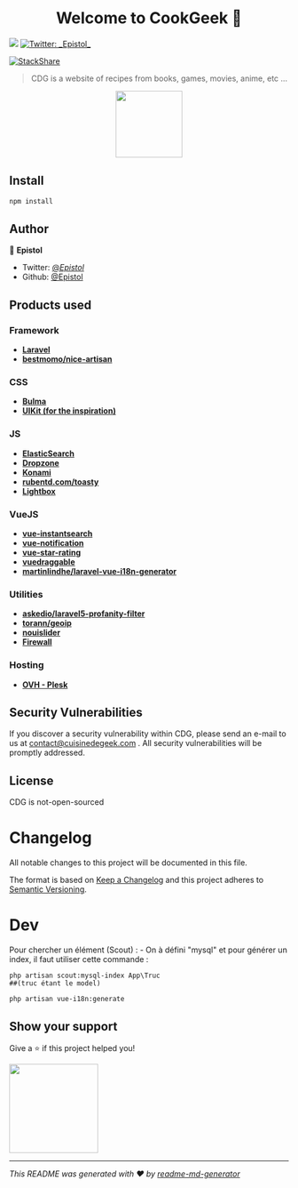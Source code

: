 <h1 align="center">Welcome to CookGeek 👋</h1>
<p>
  <img src="https://img.shields.io/badge/version-v.0.9-blue.svg?cacheSeconds=2592000" />
  <a href="https://twitter.com/_Epistol_">
    <img alt="Twitter: _Epistol_" src="https://img.shields.io/twitter/follow/_Epistol_.svg?style=social" target="_blank" />
  </a>
</p>

[![StackShare](https://img.shields.io/badge/tech-stack-0690fa.svg?style=flat)](https://stackshare.io/Epistol/cdg)


> CDG is a website of recipes from books, games, movies, anime, etc ...

<p align="center"><img src="https://cuisinedegeek.com/img/logoo_rond.png" height="120" ></p>



## Install

```sh
npm install
```

## Author

👤 **Epistol**

* Twitter: [@_Epistol_](https://twitter.com/_Epistol_)
* Github: [@Epistol](https://github.com/Epistol)

## Products used


### Framework 
- **[Laravel](https://laravel.com/)**
- **[bestmomo/nice-artisan](//)**
### CSS  
- **[Bulma](https://bulma.io/)**
- **[UIKit (for the inspiration) ](https://getuikit.com/docs/accordion)**
### JS  
- **[ElasticSearch](https://elastic.co)**
- **[Dropzone](http://www.dropzonejs.com)**
- **[Konami](https://github.com/snaptortoise/konami-js)**
- **[rubentd.com/toasty](http://rubentd.com/toasty)**
- **[Lightbox](//)**
### VueJS
- **[vue-instantsearch](//)**
- **[vue-notification](//)**
- **[vue-star-rating](//)**
- **[vuedraggable](//)**
- **[martinlindhe/laravel-vue-i18n-generator](//)**
### Utilities
- **[askedio/laravel5-profanity-filter](https://github.com/Askedio/laravel-profanity-filter)**
- **[torann/geoip](//)**
- **[nouislider](//)**
- **[Firewall](https://github.com/antonioribeiro/firewall)**

### Hosting
- **[OVH - Plesk ](//)**

## Security Vulnerabilities

If you discover a security vulnerability within CDG, please send an e-mail to us at contact@cuisinedegeek.com . All security vulnerabilities will be promptly addressed.

## License
CDG is not-open-sourced

# Changelog
All notable changes to this project will be documented in this file.

The format is based on [Keep a Changelog](http://keepachangelog.com/en/1.0.0/)
and this project adheres to [Semantic Versioning](http://semver.org/spec/v2.0.0.html).

# Dev

Pour chercher un élément (Scout) : 
    - On à défini "mysql"  et pour générer un index, il faut utiliser cette commande : 

    php artisan scout:mysql-index App\Truc 
    ##(truc étant le model)
    
    php artisan vue-i18n:generate
    
## Show your support

Give a ⭐️ if this project helped you!

<a href="https://www.patreon.com/epistols">
  <img src="https://c5.patreon.com/external/logo/become_a_patron_button@2x.png" width="160">
</a>

***
_This README was generated with ❤️ by [readme-md-generator](https://github.com/kefranabg/readme-md-generator)_